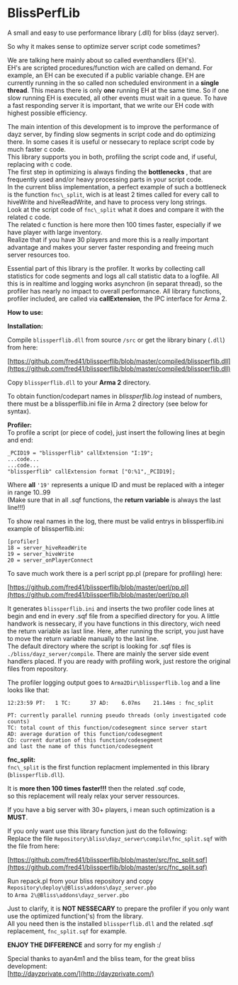 # BlissPerfLib #

A small and easy to use performance library (.dll) for bliss (dayz server).

So why it makes sense to optimize server script code sometimes?  

We are talking here mainly about so called eventhandlers (EH's).  
EH's are scripted procedures/function wich are called on demand. For example, an EH can be executed if a public variable change. EH are currently running in the so called non scheduled environment in a **single thread**. This means there is only **one** running EH at the same time. So if one slow running EH is executed, all other events must wait in a queue.
To have a fast responding server it is important, that we write our EH code with highest possible efficiency.

The main intention of this development is to improve the performance of dayz server, 
by finding slow segments in script code and do optimizing there. In some cases it is useful or nessecary to replace script code by much faster c code.  
This library supports you in both, profiling the script code and, if useful, replacing with c code.   
The first step in optimizing is always finding the **bottlenecks** , that are frequently used and/or heavy processing parts in your script code.   
In the current bliss implementation, a perfect example of such a bottleneck is the function `fnc\_split`, wich is at least 2 times called for every call to hiveWrite and hiveReadWrite, and have to process very long strings.  
Look at the script code of `fnc\_split` what it does and compare it with the related c code.  
The related c function is here more then 100 times faster, especially if we have player with large inventory.  
Realize that if you have 30 players and more this is a really important advantage and makes your server faster responding and freeing much server resources too.

Essential part of this library is the profiler. It works by collecting call statistics for code segments and logs all call statistic data to a logfile. All this is in realtime and logging works asynchron (in separat thread), so the profiler has nearly no impact to overall performance. 
All library functions, profiler included, are called via **callExtension**, the IPC interface for Arma 2.

**How to use:**

**Installation:**  

Compile `blissperflib.dll` from source `/src` or get the library binary (`.dll`) from here:  

[https://github.com/fred41/blissperflib/blob/master/compiled/blissperflib.dll](https://github.com/fred41/blissperflib/blob/master/compiled/blissperflib.dll)
  
Copy `blissperflib.dll` to your **Arma 2** directory.
   
To obtain function/codepart names in *blissperflib.log* instead of numbers, there must be a blissperflib.ini file in Arma 2 directory (see below for syntax).

**Profiler:**  
To profile a script (or piece of code),	just insert the following lines at begin and end:  

`_PCID19 = "blissperflib" callExtension "I:19";`   
`...code...`    
`...code...`    
`"blissperflib" callExtension format ["O:%1",_PCID19];`  

Where **all** `'19'` represents a unique ID and must be replaced with a integer in range 10..99  
(Make sure that in all .sqf functions, the **return variable** is always the last line!!!)  

To show real names in the log, there must be valid entrys in blissperflib.ini  
example of blissperflib.ini:  

`[profiler]`    
`18 = server_hiveReadWrite`   
`19 = server_hiveWrite`  
`20 = server_onPlayerConnect`   

To save much work there is a perl script pp.pl (prepare for profiling) here:

[https://github.com/fred41/blissperflib/blob/master/perl/pp.pl](https://github.com/fred41/blissperflib/blob/master/perl/pp.pl)

It generates `blissperflib.ini` and inserts the two profiler code lines at begin and end in every .sqf file from a specified directory for you. A little handwork is nessecary, if you have functions in this directory, wich need the return variable as last line. Here, after running the script, you just have to move the return variable manually to the last line.  
The default directory where the script is looking for .sqf files is `./bliss/dayz_server/compile`. There are mainly the server side event handlers placed.
If you are ready with profiling work, just restore the original files from repository. 


The profiler logging output goes to `Arma2Dir\blissperflib.log` and a line looks like that:  

`12:23:59 PT:   1 TC:      37 AD:    6.07ms    21.14ms : fnc_split`   

`PT: currently parallel running pseudo threads (only investigated code counts)`  
`TC: total count of this function/codesegment since server start`  
`AD: average duration of this function/codesegment`  
`CD: current duration of this function/codesegment`  
`and last the name of this function/codesegment`  


**fnc\_split:**  
`fnc\_split` is the first function replacment implemented in this library (`blissperflib.dll`).   

It is **more then 100 times faster!!!** then the related .sqf code,  
so this replacement will realy relax your server ressources.  

If you have a big server with 30+ players, i mean such optimization is a **MUST**.

If you only want use this library function just do the following:  
Replace the file `Repository\bliss\dayz_server\compile\fnc_split.sqf` with the file from here:  

[https://github.com/fred41/blissperflib/blob/master/src/fnc_split.sqf](https://github.com/fred41/blissperflib/blob/master/src/fnc_split.sqf)

Run repack.pl from your bliss repository and copy `Repository\deploy\@Bliss\addons\dayz_server.pbo`   
to `Arma 2\@Bliss\addons\dayz_server.pbo`  

Just to clarify, it is **NOT NESSECARY** to prepare the profiler if you only want use the optimized function('s) from the library.   
All you need then is the installed `blissperflib.dll` and the related .sqf replacement, `fnc_split.sqf` for example.

**ENJOY THE DIFFERENCE** and sorry for my english :/

Special thanks to ayan4m1 and the bliss team, for the great bliss development:  
[http://dayzprivate.com/](http://dayzprivate.com/)